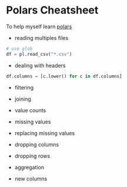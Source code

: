 # Polars Cheatsheet
To help myself learn [polars](https://www.pola.rs)

* reading multiples files

```python
# use glob
df = pl.read_csv("*.csv")
```

* dealing with headers

```python
df.columns = [c.lower() for c in df.columns]
```

* filtering

* joining

* value counts

* missing values

* replacing missing values

* dropping columns

* dropping rows

* aggregation

* new columns
